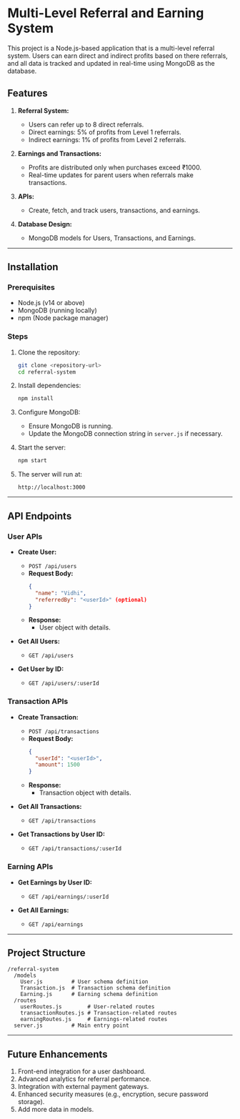 # Multi-Level Referral and Earning System

This project is a Node.js-based application that is a multi-level referral system. Users can earn direct and indirect profits based on there referrals, and all data is tracked and updated in real-time using MongoDB as the database.

## Features

1. **Referral System:**

   - Users can refer up to 8 direct referrals.
   - Direct earnings: 5% of profits from Level 1 referrals.
   - Indirect earnings: 1% of profits from Level 2 referrals.

2. **Earnings and Transactions:**

   - Profits are distributed only when purchases exceed ₹1000.
   - Real-time updates for parent users when referrals make transactions.

3. **APIs:**

   - Create, fetch, and track users, transactions, and earnings.

4. **Database Design:**
   - MongoDB models for Users, Transactions, and Earnings.

---

## Installation

### Prerequisites

- Node.js (v14 or above)
- MongoDB (running locally)
- npm (Node package manager)

### Steps

1. Clone the repository:

   ```bash
   git clone <repository-url>
   cd referral-system
   ```

2. Install dependencies:

   ```bash
   npm install
   ```

3. Configure MongoDB:

   - Ensure MongoDB is running.
   - Update the MongoDB connection string in `server.js` if necessary.

4. Start the server:

   ```bash
   npm start
   ```

5. The server will run at:
   ```
   http://localhost:3000
   ```

---

## API Endpoints

### User APIs

- **Create User:**

  - `POST /api/users`
  - **Request Body:**
    ```json
    {
      "name": "Vidhi",
      "referredBy": "<userId>" (optional)
    }
    ```
  - **Response:**
    - User object with details.

- **Get All Users:**

  - `GET /api/users`

- **Get User by ID:**
  - `GET /api/users/:userId`

### Transaction APIs

- **Create Transaction:**

  - `POST /api/transactions`
  - **Request Body:**
    ```json
    {
      "userId": "<userId>",
      "amount": 1500
    }
    ```
  - **Response:**
    - Transaction object with details.

- **Get All Transactions:**

  - `GET /api/transactions`

- **Get Transactions by User ID:**
  - `GET /api/transactions/:userId`

### Earning APIs

- **Get Earnings by User ID:**

  - `GET /api/earnings/:userId`

- **Get All Earnings:**
  - `GET /api/earnings`

---

## Project Structure

```
/referral-system
  /models
    User.js         # User schema definition
    Transaction.js  # Transaction schema definition
    Earning.js      # Earning schema definition
  /routes
    userRoutes.js        # User-related routes
    transactionRoutes.js # Transaction-related routes
    earningRoutes.js     # Earnings-related routes
  server.js         # Main entry point
```

---

## Future Enhancements

1. Front-end integration for a user dashboard.
2. Advanced analytics for referral performance.
3. Integration with external payment gateways.
4. Enhanced security measures (e.g., encryption, secure password storage).
5. Add more data in models.
